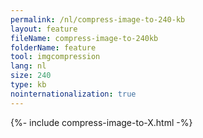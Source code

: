 ```yaml
---
permalink: /nl/compress-image-to-240-kb
layout: feature
fileName: compress-image-to-240kb
folderName: feature
tool: imgcompression
lang: nl
size: 240
type: kb
nointernationalization: true
---
```

{%- include compress-image-to-X.html -%}
      